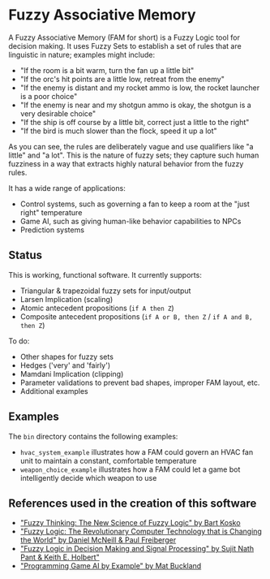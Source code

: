 # Fuzzy Associative Memory

A Fuzzy Associative Memory (FAM for short) is a Fuzzy Logic tool for decision
making. It uses Fuzzy Sets to establish a set of rules that are linguistic in nature; examples might include:

* "If the room is a bit warm, turn the fan up a little bit"
* "If the orc's hit points are a little low, retreat from the enemy"
* "If the enemy is distant and my rocket ammo is low, the rocket launcher is a poor choice"
* "If the enemy is near and my shotgun ammo is okay, the shotgun is a very desirable choice"
* "If the ship is off course by a little bit, correct just a little to the right"
* "If the bird is much slower than the flock, speed it up a lot"

As you can see, the rules are deliberately vague and use qualifiers like "a little" and "a lot". This is the nature of fuzzy sets; they capture such human fuzziness in a way that extracts highly natural behavior from the fuzzy rules.

It has a wide range of applications:

* Control systems, such as governing a fan to keep a room at the "just right" temperature
* Game AI, such as giving human-like behavior capabilities to NPCs
* Prediction systems

## Status

This is working, functional software. It currently supports:
* Triangular & trapezoidal fuzzy sets for input/output
* Larsen Implication (scaling)
* Atomic antecedent propositions (`if A then Z`)
* Composite antecedent propositions (`if A or B, then Z` / `if A and B, then Z`)

To do:
* Other shapes for fuzzy sets
* Hedges ('very' and 'fairly')
* Mamdani Implication (clipping)
* Parameter validations to prevent bad shapes, improper FAM layout, etc.
* Additional examples

## Examples

The `bin` directory contains the following examples:
* `hvac_system_example` illustrates how a FAM could govern an HVAC fan unit to maintain a constant, comfortable temperature
* `weapon_choice_example` illustrates how a FAM could let a game bot intelligently decide which weapon to use

## References used in the creation of this software
* ["Fuzzy Thinking: The New Science of Fuzzy Logic" by Bart Kosko](http://www.amazon.com/Fuzzy-Thinking-New-Science-Logic/dp/0006547133/)
* ["Fuzzy Logic: The Revolutionary Computer Technology that is Changing the World" by Daniel McNeill & Paul Freiberger](http://www.amazon.com/Fuzzy-Logic-Revolutionary-Computer-Technology/dp/0671875353/)
* ["Fuzzy Logic in Decision Making and Signal Processing" by Sujit Nath Pant & Keith E. Holbert"](http://enpub.fulton.asu.edu/powerzone/fuzzylogic/index.htm)
* ["Programming Game AI by Example" by Mat Buckland](http://www.amazon.com/Programming-Game-Example-Mat-Buckland/dp/1556220782)
